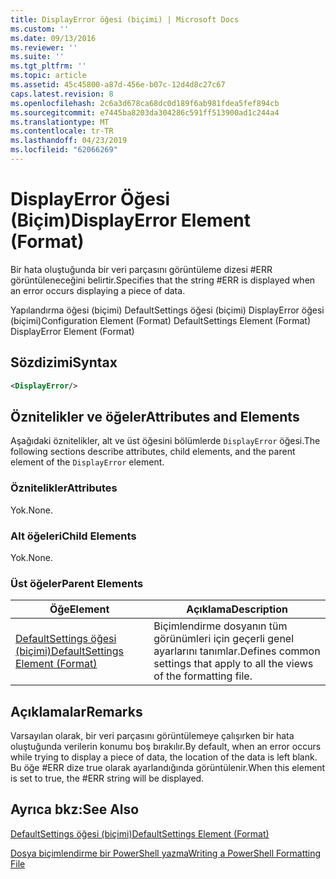 ```yaml
---
title: DisplayError öğesi (biçimi) | Microsoft Docs
ms.custom: ''
ms.date: 09/13/2016
ms.reviewer: ''
ms.suite: ''
ms.tgt_pltfrm: ''
ms.topic: article
ms.assetid: 45c45800-a87d-456e-b07c-12d4d8c27c67
caps.latest.revision: 8
ms.openlocfilehash: 2c6a3d678ca68dc0d189f6ab981fdea5fef894cb
ms.sourcegitcommit: e7445ba8203da304286c591ff513900ad1c244a4
ms.translationtype: MT
ms.contentlocale: tr-TR
ms.lasthandoff: 04/23/2019
ms.locfileid: "62066269"
---
```

# <a name="displayerror-element-format"></a><span data-ttu-id="6f72c-102">DisplayError Öğesi (Biçim)</span><span class="sxs-lookup"><span data-stu-id="6f72c-102">DisplayError Element (Format)</span></span>

<span data-ttu-id="6f72c-103">Bir hata oluştuğunda bir veri parçasını görüntüleme dizesi #ERR görüntüleneceğini belirtir.</span><span class="sxs-lookup"><span data-stu-id="6f72c-103">Specifies that the string #ERR is displayed when an error occurs displaying a piece of data.</span></span>

<span data-ttu-id="6f72c-104">Yapılandırma öğesi (biçimi) DefaultSettings öğesi (biçimi) DisplayError öğesi (biçimi)</span><span class="sxs-lookup"><span data-stu-id="6f72c-104">Configuration Element (Format) DefaultSettings Element (Format) DisplayError Element (Format)</span></span>

## <a name="syntax"></a><span data-ttu-id="6f72c-105">Sözdizimi</span><span class="sxs-lookup"><span data-stu-id="6f72c-105">Syntax</span></span>

```xml
<DisplayError/>
```

## <a name="attributes-and-elements"></a><span data-ttu-id="6f72c-106">Öznitelikler ve öğeler</span><span class="sxs-lookup"><span data-stu-id="6f72c-106">Attributes and Elements</span></span>

<span data-ttu-id="6f72c-107">Aşağıdaki öznitelikler, alt ve üst öğesini bölümlerde `DisplayError` öğesi.</span><span class="sxs-lookup"><span data-stu-id="6f72c-107">The following sections describe attributes, child elements, and the parent element of the `DisplayError` element.</span></span>

### <a name="attributes"></a><span data-ttu-id="6f72c-108">Öznitelikler</span><span class="sxs-lookup"><span data-stu-id="6f72c-108">Attributes</span></span>

<span data-ttu-id="6f72c-109">Yok.</span><span class="sxs-lookup"><span data-stu-id="6f72c-109">None.</span></span>

### <a name="child-elements"></a><span data-ttu-id="6f72c-110">Alt öğeleri</span><span class="sxs-lookup"><span data-stu-id="6f72c-110">Child Elements</span></span>

<span data-ttu-id="6f72c-111">Yok.</span><span class="sxs-lookup"><span data-stu-id="6f72c-111">None.</span></span>

### <a name="parent-elements"></a><span data-ttu-id="6f72c-112">Üst öğeler</span><span class="sxs-lookup"><span data-stu-id="6f72c-112">Parent Elements</span></span>

|<span data-ttu-id="6f72c-113">Öğe</span><span class="sxs-lookup"><span data-stu-id="6f72c-113">Element</span></span>|<span data-ttu-id="6f72c-114">Açıklama</span><span class="sxs-lookup"><span data-stu-id="6f72c-114">Description</span></span>|
|-------------|-----------------|
|[<span data-ttu-id="6f72c-115">DefaultSettings öğesi (biçimi)</span><span class="sxs-lookup"><span data-stu-id="6f72c-115">DefaultSettings Element (Format)</span></span>](./defaultsettings-element-format.md)|<span data-ttu-id="6f72c-116">Biçimlendirme dosyanın tüm görünümleri için geçerli genel ayarlarını tanımlar.</span><span class="sxs-lookup"><span data-stu-id="6f72c-116">Defines common settings that apply to all the views of the formatting file.</span></span>|

## <a name="remarks"></a><span data-ttu-id="6f72c-117">Açıklamalar</span><span class="sxs-lookup"><span data-stu-id="6f72c-117">Remarks</span></span>

<span data-ttu-id="6f72c-118">Varsayılan olarak, bir veri parçasını görüntülemeye çalışırken bir hata oluştuğunda verilerin konumu boş bırakılır.</span><span class="sxs-lookup"><span data-stu-id="6f72c-118">By default, when an error occurs while trying to display a piece of data, the location of the data is left blank.</span></span> <span data-ttu-id="6f72c-119">Bu öğe #ERR dize true olarak ayarlandığında görüntülenir.</span><span class="sxs-lookup"><span data-stu-id="6f72c-119">When this element is set to true, the #ERR string will be displayed.</span></span>

## <a name="see-also"></a><span data-ttu-id="6f72c-120">Ayrıca bkz:</span><span class="sxs-lookup"><span data-stu-id="6f72c-120">See Also</span></span>

[<span data-ttu-id="6f72c-121">DefaultSettings öğesi (biçimi)</span><span class="sxs-lookup"><span data-stu-id="6f72c-121">DefaultSettings Element (Format)</span></span>](./defaultsettings-element-format.md)

[<span data-ttu-id="6f72c-122">Dosya biçimlendirme bir PowerShell yazma</span><span class="sxs-lookup"><span data-stu-id="6f72c-122">Writing a PowerShell Formatting File</span></span>](./writing-a-powershell-formatting-file.md)
